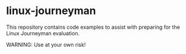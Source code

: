 # linux-journeyman

This repository contains code examples to assist with preparing for the Linux Journeyman evaluation.

WARNING: Use at your own risk!
